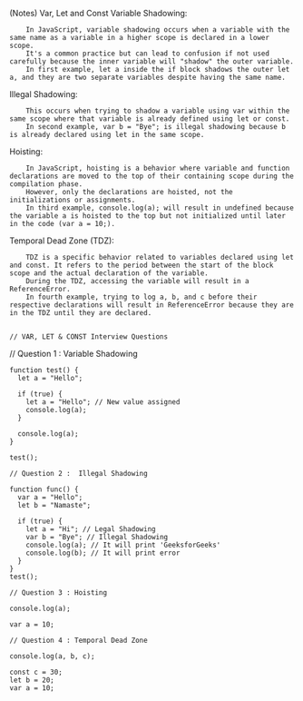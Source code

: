 (Notes) Var, Let and Const
Variable Shadowing:

        In JavaScript, variable shadowing occurs when a variable with the same name as a variable in a higher scope is declared in a lower scope.
        It's a common practice but can lead to confusion if not used carefully because the inner variable will "shadow" the outer variable.
        In first example, let a inside the if block shadows the outer let a, and they are two separate variables despite having the same name.

Illegal Shadowing:


        This occurs when trying to shadow a variable using var within the same scope where that variable is already defined using let or const.
        In second example, var b = "Bye"; is illegal shadowing because b is already declared using let in the same scope.

Hoisting:


        In JavaScript, hoisting is a behavior where variable and function declarations are moved to the top of their containing scope during the compilation phase.
        However, only the declarations are hoisted, not the initializations or assignments.
        In third example, console.log(a); will result in undefined because the variable a is hoisted to the top but not initialized until later in the code (var a = 10;).

Temporal Dead Zone (TDZ):


        TDZ is a specific behavior related to variables declared using let and const. It refers to the period between the start of the block scope and the actual declaration of the variable.
        During the TDZ, accessing the variable will result in a ReferenceError.
        In fourth example, trying to log a, b, and c before their respective declarations will result in ReferenceError because they are in the TDZ until they are declared.


    // VAR, LET & CONST Interview Questions

// Question 1 : Variable Shadowing
```
function test() {
  let a = "Hello";

  if (true) {
    let a = "Hello"; // New value assigned
    console.log(a);
  }

  console.log(a);
}

test();

// Question 2 :  Illegal Shadowing

function func() {
  var a = "Hello";
  let b = "Namaste";

  if (true) {
    let a = "Hi"; // Legal Shadowing
    var b = "Bye"; // Illegal Shadowing
    console.log(a); // It will print 'GeeksforGeeks'
    console.log(b); // It will print error
  }
}
test();

// Question 3 : Hoisting

console.log(a);

var a = 10;

// Question 4 : Temporal Dead Zone

console.log(a, b, c);

const c = 30;
let b = 20;
var a = 10;      
```
